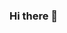 ### Hi there 👋

<!--
**IvanQGervas/IvanQGervas** is a ✨ _special_ ✨ repository because its `README.md` (this file) appears on your GitHub profile.

[![Iván's GitHub stats](https://github-readme-stats.vercel.app/api?username=ivanqgervas)](https://github.com/anuraghazra/github-readme-stats)
